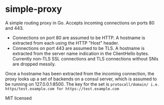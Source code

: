 simple-proxy
============

A simple routing proxy in Go.  Accepts incoming connections on ports 80 and 443.

* Connections on port 80 are assumed to be HTTP.  A hostname is extracted from each using
the HTTP "Host" header.
* Connections on port 443 are assumed to be TLS.  A hostname is extracted from the
server name indication in the ClientHello bytes.  Currently non-TLS SSL connections
and TLS connections without SNIs are dropped messily.

Once a hostname has been extracted from the incoming connection, the proxy looks up
a set of backends on a consul server, which is assumed to be running on 127.0.0.1:8500.
The key for the set is `protocall/domain/ i.e. https/test.example.com for https://test.example.com`

MIT licensed
